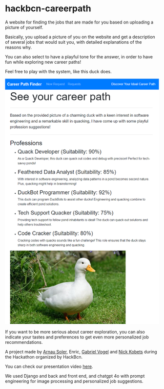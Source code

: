 # hackbcn-careerpath
A website for finding the jobs that are made for you based on uploading a picture of yourself.

Basically, you upload a picture of you on the website and get a description of several jobs that would suit you, with detailed explanations of the reasons why.

You can also select to have a playful tone for the answer, in order to have fun while exploring new career paths!

Feel free to play with the system, like this duck does.

![a duck programmer](https://github.com/vogab/hackbcn-careerpath/blob/main/pict/duck_coder.png)

If you want to be more serious about career exploration, you can also indicate your tastes and preferences to get even more personalized job recommendations.

A project made by [Arnau Soler]((https://www.linkedin.com/search/results/all/?heroEntityKey=urn%3Ali%3Afsd_profile%3AACoAACi9dTwBxzq21V5BaxnfEIK692QoilXThaY&keywords=Arnau%20Soler%20Recasens&origin=ENTITY_SEARCH_HOME_HISTORY&sid=%40OE)), Enric, [Gabriel Vogel]([url](https://www.linkedin.com/in/g-vogel/)) and [Nick Kobets]((https://www.linkedin.com/in/nick-kobets/)) during the Hackathon organized by HackBcn.

You can check our presentation video [here](https://www.hackbarna.com/en/projects/Ducktors).

We used Django and back and front end, and chatgpt 4o with prompt engineering for image processing and personalized job suggestions.
